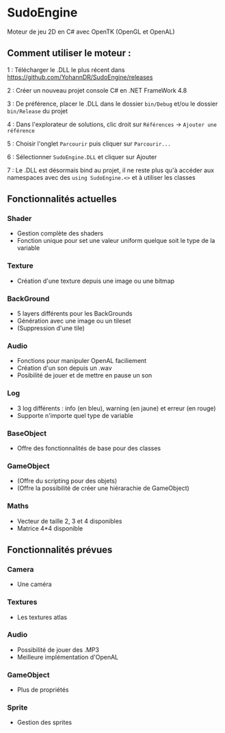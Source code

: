 # SudoEngine
Moteur de jeu 2D en C# avec OpenTK (OpenGL et OpenAL)


## Comment utiliser le moteur :

1 : Télécharger le .DLL le plus récent dans https://github.com/YohannDR/SudoEngine/releases

2 : Créer un nouveau projet console C# en .NET FrameWork 4.8

3 : De préférence, placer le .DLL dans le dossier `bin/Debug` et/ou le dossier `bin/Release` du projet

4 : Dans l'explorateur de solutions, clic droit sur `Références` -> `Ajouter une référence`

5 : Choisir l'onglet `Parcourir` puis cliquer sur `Parcourir...`

6 : Sélectionner `SudoEngine.DLL` et cliquer sur Ajouter

7 : Le .DLL est désormais bind au projet, il ne reste plus qu'à accéder aux namespaces avec des `using SudoEngine.<>` et à utiliser les classes


## Fonctionnalités actuelles

### Shader
- Gestion complète des shaders
- Fonction unique pour set une valeur uniform quelque soit le type de la variable

### Texture
- Création d'une texture depuis une image ou une bitmap

### BackGround
- 5 layers différents pour les BackGrounds
- Génération avec une image ou un tileset
- (Suppression d'une tile)

### Audio
- Fonctions pour manipuler OpenAL faciliement
- Création d'un son depuis un .wav
- Posibilité de jouer et de mettre en pause un son

### Log
- 3 log différents : info (en bleu), warning (en jaune) et erreur (en rouge)
- Supporte n'importe quel type de variable

### BaseObject
- Offre des fonctionnalités de base pour des classes

### GameObject
- (Offre du scripting pour des objets)
- (Offre la possibilité de créer une hiérarachie de GameObject)

### Maths
- Vecteur de taille 2, 3 et 4 disponibles
- Matrice 4\*4 disponible


## Fonctionnalités prévues

### Camera
- Une caméra

### Textures
- Les textures atlas

### Audio
- Possibilité de jouer des .MP3
- Meilleure implémentation d'OpenAL

### GameObject
- Plus de propriétés

### Sprite
- Gestion des sprites
